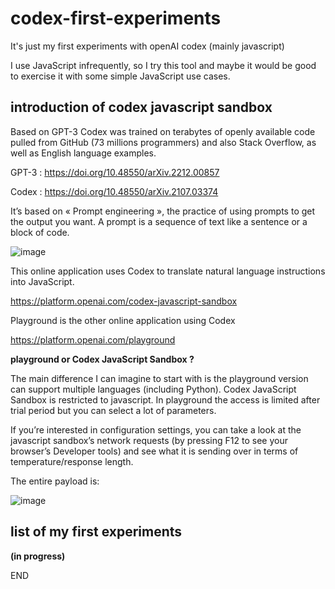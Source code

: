 # codex-first-experiments
It's just my first experiments with openAI codex (mainly javascript)

I use JavaScript infrequently, so I try this tool and maybe it would be good to exercise it with some simple JavaScript use cases. 

## introduction of codex javascript sandbox
Based on GPT-3 Codex was trained on terabytes of openly available code pulled from GitHub (73 millions programmers) and also Stack Overflow, as well as English language examples.

GPT-3 : https://doi.org/10.48550/arXiv.2212.00857
 
Codex : https://doi.org/10.48550/arXiv.2107.03374

It’s based on « Prompt engineering », the practice of using prompts to get the output you want. A prompt is a sequence of text like a sentence or a block of code.

![image]( https://microsoft.github.io/prompt-engineering/images/pattern-02-task-description.png)

This online application uses Codex to translate natural language instructions into JavaScript.

https://platform.openai.com/codex-javascript-sandbox

Playground is the other online application using Codex

https://platform.openai.com/playground


**playground or Codex JavaScript Sandbox ?**

The main difference I can imagine to start with is the playground version can support multiple languages (including Python). Codex JavaScript Sandbox is restricted to javascript. In playground the access is limited after trial period but you can select a lot of parameters.

If you’re interested in configuration settings, you can take a look at the javascript sandbox’s network requests (by pressing F12 to see your browser’s Developer tools) and see what it is sending over in terms of temperature/response length.

The entire payload is:

![image]( https://global.discourse-cdn.com/business7/uploads/openai1/original/2X/1/17251a752b5954713ed600e3554a2b79e33618e9.png)


## list of my first experiments


**(in progress)**

END
